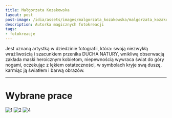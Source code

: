 ```yaml
---
title: Małgorzata Kozakowska
layout: post
post-image: /idia/assets/images/malgorzata_kozakowska/malgorzata_kozakowska.jpg
description: Autorka magicznych fotokreacji
tags:
- fotokreacje
---
```


Jest uznaną artystką w dziedzinie fotografii, która: swoją niezwykłą wrażliwością i szacunkiem przenika DUCHA NATURY, wnikliwą obserwacją zakłada maski heroicznym kobietom, niepewnością wywraca świat do góry nogami, oczekując z lękiem ostateczności, w symbolach kryje swą duszę, karmiąc ją światłem i barwą obrazów.

---

# Wybrane prace

![1](/idia/assets/images/malgorzata_kozakowska/1.jpg)
![2](/idia/assets/images/malgorzata_kozakowska/2.jpg)
![4](/idia/assets/images/malgorzata_kozakowska/4.jpg)



